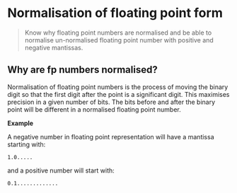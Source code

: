 # Normalisation of floating point form

> Know why floating point numbers are normalised
> and be able to normalise un-normalised
> floating point number with positive and negative
> mantissas.

## Why are fp numbers normalised?

Normalisation of floating point numbers is the process of moving the binary digit so that the first digit after the point is a significant digit. 
This maximises precision in a given number of bits.
The bits before and after the binary point will be different in a normalised floating point number.

**Example**

A negative number in floating point representation will have a mantissa starting with:
```
1.0.....
```

and a positive number will start with:
```
0.1.............
```
